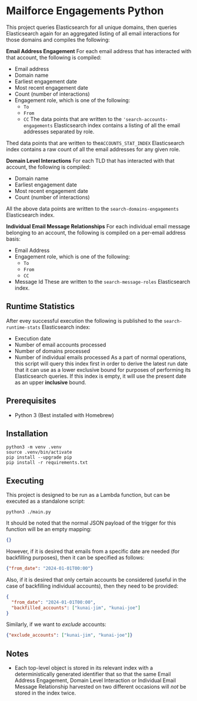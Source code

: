 # Mailforce Engagements Python
This project queries Elasticsearch for all unique domains, then queries Elasticsearch again for an aggregated listing
of all email interactions for those domains and compiles the following:

**Email Address Engagement**
For each email address that has interacted with that account, the following is compiled:
* Email address
* Domain name
* Earliest engagement date
* Most recent engagement date
* Count (number of interactions)
* Engagement role, which is one of the following:
  * `To`
  * `From`
  * `CC`
The data points that are written to the `'search-accounts-engagements` Elasticsearch index contains a listing of all the 
email addresses separated by role.

Thed data points that are written to the`ACCOUNTS_STAT_INDEX` Elasticsearch index contains a raw count of all the email 
addresses for any given role.

**Domain Level Interactions**
For each TLD that has interacted with that account, the following is compiled:
* Domain name
* Earliest engagement date
* Most recent engagement date
* Count (number of interactions)

All the above data points are written to the `search-domains-engagements` Elasticsearch index.

**Individual Email Message Relationships**
For each individual email message belonging to an account, the following is compiled on a per-email address basis:
* Email Address
* Engagement role, which is one of the following:
  * `To`
  * `From`
  * `CC`
* Message Id
These are written to the `search-message-roles` Elasticsearch index.

## Runtime Statistics
After evey successful execution the following is published to the `search-runtime-stats` 
Elasticsearch index:
* Execution date
* Number of email accounts processed
* Number of domains processed
* Number of individual emails processed
As a part of normal operations, this script will query this index first in order to derive the latest run date
that it can use as a lower exclusive bound for purposes of performing its Elasticsearch queries. If this index is empty,
it will use the present date as an upper **inclusive** bound.

## Prerequisites
* Python 3 (Best installed with Homebrew)

## Installation
```commandline
python3 -m venv .venv
source .venv/bin/activate
pip install --upgrade pip
pip install -r requirements.txt
```

## Executing
This project is designed to be run as a Lambda function, but can be executed as a standalone script:
```commandline
python3 ./main.py
```
It should be noted that the normal JSON payload of the trigger for this function will be an empty mapping:
```json
{}
```
However, if it is desired that emails from a specific date are needed (for backfilling purposes), then it can be 
specified as follows:
```json
{"from_date": "2024-01-01T00:00"}
```
Also, if it is desired that only certain accounts be considered (useful in  the case of backfilling individual accounts),
then they need to be provided:
```json
{
  "from_date": "2024-01-01T00:00",
  "backfilled_accounts": ["kunai-jim", "kunai-joe"]
}
```
Similarly, if we want to *exclude* accounts:
```json
{"exclude_accounts": ["kunai-jim", "kunai-joe"]}
```
## Notes
* Each top-level object is stored in its relevant index with a deterministically generated identifier that
so that the same Email Address Engagement, Domain Level Interaction or Individual Email Message Relationship
harvested on two different occasions will *not* be stored in the index twice.
